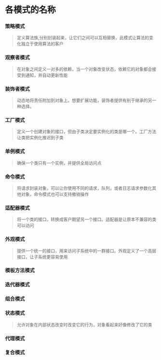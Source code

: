# 各模式的名称
###  策略模式
> 定义算法族,分别封装起来，让它们之间可以互相替换，此模式让算法的变化独立于使用算法的客户
###  观察者模式
> 在对象之间定义一对多的依赖，当一个对象改变状态，依赖它的对象都会接受到通知，并自动更新性能
###  装饰者模式
> 动态地将责任附加到对象上。想要扩展功能，装饰者提供有别于继承的另一种选择。
###  工厂模式
> 定义一个创建对象的接口，但由子类决定要实例化的类是哪一个。工厂方法让类把实例化推迟到子类
###  单例模式
> 确保一个类只有一个实例，并提供全局访问点
###  命令模式
> 将请求封装对象，可以让你使用不同的请求，队列，或者日志请求参数化其他对象，命令模式也可以支持撤销操作
###  适配器模式
> 将一个类的接口，转换成客户期望另一个接口。适配器是让原本不兼容的类可以访问
###  外观模式
> 提供一个统一的接口，用来访问子系统中的一群接口。外观定义了一个高层接口，让子系统更容易使用
###  模板方法模式
###  迭代器模式
###  组合模式
###  状态模式
> 允许对象在内部状态改变时改变它的行为，对象看起来好像修改了它的类
### 代理模式
### 复合模式